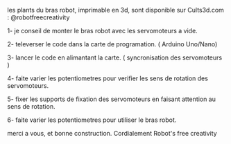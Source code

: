 les plants du bras robot, imprimable en 3d, sont disponible sur Cults3d.com : @robotfreecreativity


1- je conseil de monter le bras robot avec les servomoteurs a vide.

2- televerser le code dans la carte de programation. ( Arduino Uno/Nano)

3- lancer le code en alimantant la carte. ( syncronisation des servomoteurs ) 

4- faite varier les potentiometres pour verifier les sens de rotation des servomoteurs.

5- fixer les supports de fixation des servomoteurs en faisant attention au sens de rotation.

6- faite varier les potentiometres pour utiliser le bras robot.

merci a vous, et bonne construction. 
Cordialement Robot's free creativity
